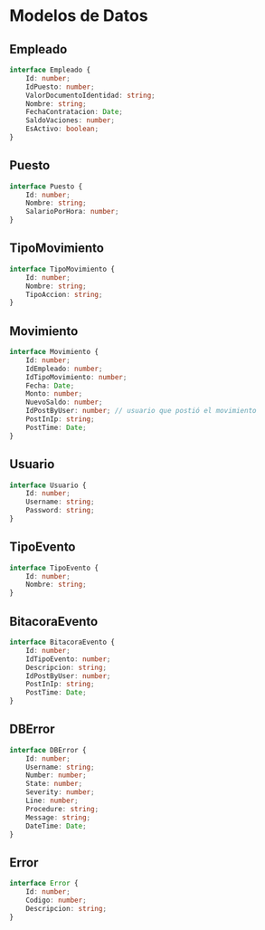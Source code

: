 # Modelos de Datos

## Empleado
```typescript
interface Empleado {
    Id: number;
    IdPuesto: number;
    ValorDocumentoIdentidad: string;
    Nombre: string;
    FechaContratacion: Date;
    SaldoVaciones: number;
    EsActivo: boolean;
}
```

## Puesto
```typescript
interface Puesto {
    Id: number;
    Nombre: string;
    SalarioPorHora: number;
}
```

## TipoMovimiento
```typescript
interface TipoMovimiento {
    Id: number;
    Nombre: string;
    TipoAccion: string;
}
```

## Movimiento
```typescript
interface Movimiento {
    Id: number;
    IdEmpleado: number;
    IdTipoMovimiento: number;
    Fecha: Date;
    Monto: number;
    NuevoSaldo: number;
    IdPostByUser: number; // usuario que postió el movimiento
    PostInIp: string;
    PostTime: Date;
}
```

## Usuario
```typescript
interface Usuario {
    Id: number;
    Username: string;
    Password: string; 
}
```

## TipoEvento
```typescript
interface TipoEvento {
    Id: number;
    Nombre: string;
}
```

## BitacoraEvento
```typescript
interface BitacoraEvento {
    Id: number;
    IdTipoEvento: number;
    Descripcion: string;
    IdPostByUser: number;
    PostInIp: string;
    PostTime: Date;
}
```

## DBError
```typescript
interface DBError {
    Id: number;
    Username: string;
    Number: number;
    State: number;
    Severity: number;
    Line: number;
    Procedure: string;
    Message: string;
    DateTime: Date;
}
```

## Error
```typescript
interface Error {
    Id: number;
    Codigo: number;
    Descripcion: string;
}
```